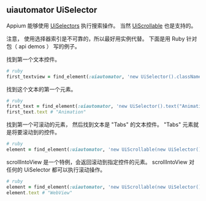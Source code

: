 ## uiautomator UiSelector

Appium 能够使用 [UiSelectors](http://developer.android.com/tools/help/uiautomator/UiSelector.html) 执行搜索操作。
当然 [UiScrollable](http://developer.android.com/tools/help/uiautomator/UiScrollable.html)
也是支持的。

注意， 使用选择器索引是不可靠的，所以最好用实例代替。 下面是用 Ruby 针对包（ api demos ） 写的例子。


找到第一个文本控件。

```ruby
# ruby
first_textview = find_element(:uiautomator, 'new UiSelector().className("android.widget.TextView").instance(0)');
```

找到这个文本的第一个元素。

```ruby
# ruby
first_text = find_element(:uiautomator, 'new UiSelector().text("Animation")')
first_text.text # "Animation"
```

找到第一个可滚动的元素， 然后找到文本是 "Tabs" 的文本控件。
"Tabs" 元素就是将要滚动到的控件。

```ruby
# ruby
element = find_element(:uiautomator, 'new UiScrollable(new UiSelector().scrollable(true).instance(0)).getChildByText(new UiSelector().className("android.widget.TextView"), "Tabs")')
```

scrollIntoView 是一个特例，会返回滚动到指定控件的元素。
scrollIntoView 对任何的 UiSelector 都可以执行滚动操作。

```ruby
# ruby
element = find_element(:uiautomator, 'new UiScrollable(new UiSelector().scrollable(true).instance(0)).scrollIntoView(new UiSelector().text("WebView").instance(0));')
element.text # "WebView"
```